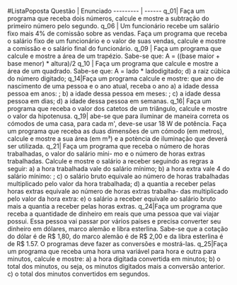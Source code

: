 #ListaPoposta
Questão | Enunciado
--------- | ------
q_01|  Faça um programa que receba dois números, calcule e mostre a subtração do primeiro número pelo segundo.
q_06 | Um funcionário recebe um salário fixo mais 4% de comissão sobre as vendas. Faça um programa que receba o salário fixo de um funcionário e o valor de suas vendas, calcule e mostre a comissão e o salário final do funcionário.
q_09 | Faça um programa que calcule e mostre a área de um trapézio. Sabe-se que: A = ((base maior + base menor) * altura)/2
q_10 | Faça um programa que calcule e mostre a área de um quadrado. Sabe-se que: A = lado * ladodigitado; d) a raiz cúbica do número digitado;
q_14|Faça um programa calcule e mostre: que ano de nascimento de uma pessoa e o ano atual, receba o ano a) a idade dessa pessoa em anos: ; b) a idade dessa pessoa em meses: ; c) a idade dessa pessoa em dias; d) a idade dessa pessoa em semanas.
q_16| Faça um programa que receba o valor dos catetos de um triângulo, calcule e mostre o valor da hipotenusa.
q_19| abe-se que para iluminar de maneira correta os cómodos de uma casa, para cada m', deve-se usar 18 W de potência. Faça um programa que receba as duas dimensões de um cómodo (em metros), calcule e mostre a sua área (em m³) e a potència de iluminação que deverá ser utilizada.
q_21| Faça um programa que receba o número de horas trabalhadas, o valor do salário míni- mo e o número de horas extras trabalhadas. Calcule e mostre o salário a receber seguindo as regras a seguir: a) a hora trabalhada vale do salário mínimo; b) a hora extra vale 4 do salário mínimo: ; c) o salário bruto equivale ao número de horas trabalhadas multiplicado pelo valor da hora trabalhada; d) a quantia a receber pelas horas extras equivale ao número de horas extras trabalha- das multiplicado pelo valor da hora extra: e) o salário a receber equivale ao salário bruto mais a quantia a receber pelas horas extras. 
q_24|Faça um programa que receba a quantidade de dinheiro em reais que uma pessoa que vai viajar possui. Essa pessoa vai passar por vários países e precisa converter seu dinheiro em dólares, marco alemão e libra esterlina. Sabe-se que a cotação do dólar é de R$ 1,80, do marco alemão é de R$ 2,00 e da libra esterlina é de R$ 1.57. O programas deve fazer as conversões e mostrá-las.
q_25|Faça um programa que receba uma hora uma variável para hora e outra para minutos, calcule e mostre: a) a hora digitada convertida em minutos; b) o total dos minutos, ou seja, os minutos digitados mais a conversão anterior. c) o total dos minutos convertidos em segundos.
